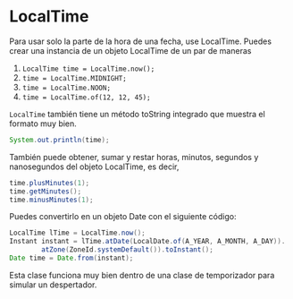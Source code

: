# LocalTime

Para usar solo la parte de la hora de una fecha, use LocalTime. Puedes crear una instancia de un objeto LocalTime de un par de maneras

1. `LocalTime time = LocalTime.now();`
2. `time = LocalTime.MIDNIGHT;`
3. `time = LocalTime.NOON;`
4. `time = LocalTime.of(12, 12, 45);`

`LocalTime` también tiene un método toString integrado que muestra el formato muy bien.
```java
System.out.println(time);
```
También puede obtener, sumar y restar horas, minutos, segundos y nanosegundos del objeto LocalTime, es decir,
```java
time.plusMinutes(1);
time.getMinutes();
time.minusMinutes(1);
```
Puedes convertirlo en un objeto Date con el siguiente código:
```java
LocalTime lTime = LocalTime.now();
Instant instant = lTime.atDate(LocalDate.of(A_YEAR, A_MONTH, A_DAY)).
        atZone(ZoneId.systemDefault()).toInstant();
Date time = Date.from(instant);
```
Esta clase funciona muy bien dentro de una clase de temporizador para simular un despertador.
